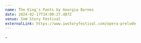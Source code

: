 ```yaml
---
name: The King's Pants by Georgia Barnes
date: 2024-02-17T14:00:27.487Z
venue: IoW Story Festival
externalLink: https://www.iwstoryfestival.com/opera-prelude
---
```

\-